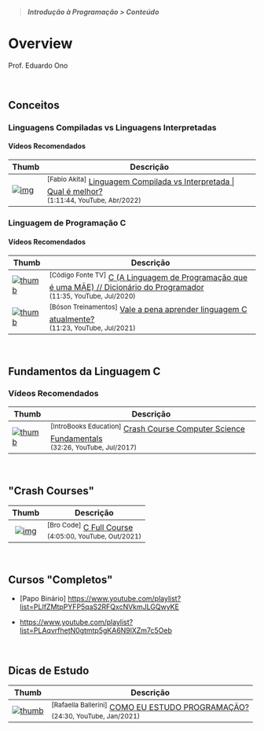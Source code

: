 > ##### Introdução à Programação > Conteúdo

# Overview

Prof. Eduardo Ono

<br>

## Conceitos

### Linguagens Compiladas vs Linguagens Interpretadas

#### Vídeos Recomendados

| Thumb | Descrição |
| --- | --- |
| [![img](https://img.youtube.com/vi/SNyh-cubxaU/default.jpg)](https://www.youtube.com/watch?v=SNyh-cubxaU) | <sup>[Fabio Akita]</sup> [Linguagem Compilada vs Interpretada \| Qual é melhor?](https://www.youtube.com/watch?v=SNyh-cubxaU)<br><sub>(1:11:44, YouTube, Abr/2022)</sub>

### Linguagem de Programação C

#### Vídeos Recomendados

| Thumb | Descrição |
| --- | --- |
| [![thumb](https://img.youtube.com/vi/6mUCcsnCn08/default.jpg)](https://youtu.be/6mUCcsnCn08) | <sup>[Código Fonte TV]</sup> [C (A Linguagem de Programação que é uma MÃE) // Dicionário do Programador](https://www.youtube.com/watch?v=6mUCcsnCn08)<br><sub>(11:35, YouTube, Jul/2020)</sub>
| [![thumb](https://img.youtube.com/vi/OxR3YRqLZm8/default.jpg)](https://youtu.be/OxR3YRqLZm8) | <sup>[Bóson Treinamentos]</sup> [Vale a pena aprender linguagem C atualmente?](https://www.youtube.com/watch?v=OxR3YRqLZm8)<br><sub>(11:23, YouTube, Jul/2021)</sub>

<br>

## Fundamentos da Linguagem C

### Vídeos Recomendados

| Thumb | Descrição |
| --- | --- |
| [![thumb](https://img.youtube.com/vi/XOpC05ywEvQ/default.jpg)](https://youtu.be/XOpC05ywEvQ) | <sup>[IntroBooks Education]</sup> [Crash Course Computer Science Fundamentals](https://www.youtube.com/watch?v=XOpC05ywEvQ)<br><sub>(32:26, YouTube, Jul/2017)</sub>

<br>

## "Crash Courses"

| Thumb | Descrição |
| :-: | --- |
| [![img](https://img.youtube.com/vi/87SH2Cn0s9A/default.jpg)](https://youtu.be/87SH2Cn0s9A) | <sup>[Bro Code]</sup> [C Full Course](https://www.youtube.com/watch?v=87SH2Cn0s9A)<br><sub>(4:05:00, YouTube, Out/2021)</sub>

<br>

## Cursos "Completos"

* [Papo Binário] https://www.youtube.com/playlist?list=PLIfZMtpPYFP5qaS2RFQxcNVkmJLGQwyKE

* https://www.youtube.com/playlist?list=PLAqvrfhetN0gtmtp5gKA6N9lXZm7c5Oeb

<br>

## Dicas de Estudo

| Thumb | Descrição |
| --- | --- |
| [![thumb](https://img.youtube.com/vi/Xfgc3ZDtwTQ/default.jpg)](https://youtu.be/Xfgc3ZDtwTQ "COMO EU ESTUDO PROGRAMAÇÃO?") | <sup>[Rafaella Ballerini]</sup> [COMO EU ESTUDO PROGRAMAÇÃO?](https://www.youtube.com/watch?v=Xfgc3ZDtwTQ)<br><sub>(24:30, YouTube, Jan/2021)</sub>

<br>
